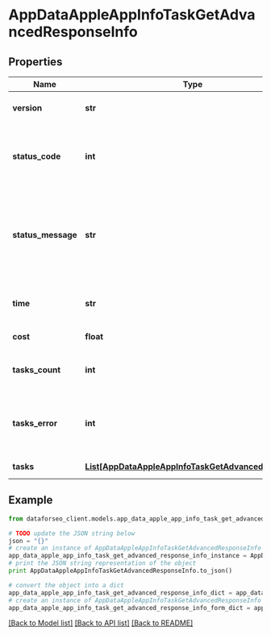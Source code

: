 # AppDataAppleAppInfoTaskGetAdvancedResponseInfo


## Properties

Name | Type | Description | Notes
------------ | ------------- | ------------- | -------------
**version** | **str** | the current version of the API | [optional] 
**status_code** | **int** | general status code you can find the full list of the response codes here | [optional] 
**status_message** | **str** | general informational message you can find the full list of general informational messages here | [optional] 
**time** | **str** | total execution time, seconds | [optional] 
**cost** | **float** | total tasks cost, USD | [optional] 
**tasks_count** | **int** | the number of tasks in the tasks array | [optional] 
**tasks_error** | **int** | the number of tasks in the tasks array returned with an error | [optional] 
**tasks** | [**List[AppDataAppleAppInfoTaskGetAdvancedTaskInfo]**](AppDataAppleAppInfoTaskGetAdvancedTaskInfo.md) | array of tasks | [optional] 

## Example

```python
from dataforseo_client.models.app_data_apple_app_info_task_get_advanced_response_info import AppDataAppleAppInfoTaskGetAdvancedResponseInfo

# TODO update the JSON string below
json = "{}"
# create an instance of AppDataAppleAppInfoTaskGetAdvancedResponseInfo from a JSON string
app_data_apple_app_info_task_get_advanced_response_info_instance = AppDataAppleAppInfoTaskGetAdvancedResponseInfo.from_json(json)
# print the JSON string representation of the object
print AppDataAppleAppInfoTaskGetAdvancedResponseInfo.to_json()

# convert the object into a dict
app_data_apple_app_info_task_get_advanced_response_info_dict = app_data_apple_app_info_task_get_advanced_response_info_instance.to_dict()
# create an instance of AppDataAppleAppInfoTaskGetAdvancedResponseInfo from a dict
app_data_apple_app_info_task_get_advanced_response_info_form_dict = app_data_apple_app_info_task_get_advanced_response_info.from_dict(app_data_apple_app_info_task_get_advanced_response_info_dict)
```
[[Back to Model list]](../README.md#documentation-for-models) [[Back to API list]](../README.md#documentation-for-api-endpoints) [[Back to README]](../README.md)



